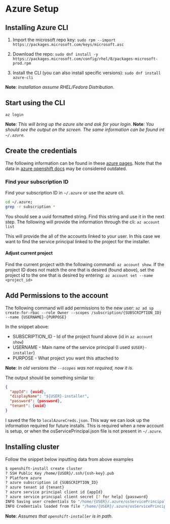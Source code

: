 # Azure Setup

## Installing Azure CLI

1. Import the microsoft repo key:
  `sudo rpm --import https://packages.microsoft.com/keys/microsoft.asc`

2. Download the repo:
  `sudo dnf install -y https://packages.microsoft.com/config/rhel/8/packages-microsoft-prod.rpm`

3. Install the CLI (you can also install specific versions):
  `sudo dnf install azure-cli`

**Note**: _Installation assume RHEL/Fedora Distribution_.


## Start using the CLI

`az login`

**Note**: _This will bring up the azure site and ask for your login_.
**Note**: _You should see the output on the screen. The same information can be found int `~/.azure`_. 


## Create the credentials

The following information can be found in these [azure pages](https://docs.google.com/document/d/1Kzy4N8LQGozRmgmEaz_54CkzkjAbevMfnXfv7uvHkvk/edit). Note
that the data in [azure openshift docs](https://github.com/openshift/installer/tree/master/docs/user/azure) may be considered outdated. 

### Find your subscription ID

Find your subscription ID in `~/.azure` or use the azure cli.

```bash
cd ~/.azure;
grep -r subscription *
```
You should see a uuid formatted string. Find this string and use it in the next step.
The following will provide the information through the cli: `az account list`

This will provide the all of the accounts linked to your user. In this case we want to find the service principal linked
to the project for the installer.

#### Adjust current project

Find the current project with the following command: `az account show`.
If the project ID does not match the one that is desired (found above), set the project id to the one that
is desired by entering: `az account set --name <project_id>`


## Add Permissions to the account

The following command will add permissions to the new user:
`az ad sp create-for-rbac --role Owner --scopes /subscription/{SUBSCRIPTION_ID} --name {USERNAME}-{PURPOSE}`

In the snippet above:
- SUBSCRIPTION_ID - Id of the project found above (id in `az account show`)
- USERNAME - Main name of the service principal (I used `$USER}-installer`)
- PURPOSE - What project you want this attached to 

**Note**: _In old versions the `--scopes` was not required, now it is_.

The output should be something similar to:

```json
{
  "appId": {uuid},
  "displayName": "${USER}-installer",
  "password": {password},
  "tenant": {uuid}
}
```

I saved the file to `localAzureCreds.json`. This way we can look up the information required for
future installs. This is required when a new account is setup, or when the osServicePrincipal.json file
is not present in `~/.azure`.

## Installing cluster

Follow the snippet below inputting data from above examples

```bash
$ openshift-install create cluster
? SSH Public Key /home/{USER}/.ssh/{ssh-key}.pub
? Platform azure
? azure subscription id {SUBSCRIPTION_ID}
? azure tenant id {tenant}
? azure service principal client id {appId}
? azure service principal client secret [? for help] {password}
INFO Saving user credentials to "/home/{USER}/.azure/osServicePrincipal.json" 
INFO Credentials loaded from file "/home/{USER}/.azure/osServicePrincipal.json"
```

**Note**: _Assumes that `openshift-installer` is in path_.

